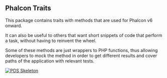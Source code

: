 ## Phalcon Traits

This package contains traits with methods that are used for Phalcon v6 onward.

It can also be useful to others that want short snippets of code that perform
a task, without having to reinvent the wheel.

Some of these methods are just wrappers to PHP functions, thus allowing developers 
to mock the method in order to get different results and cover paths of the 
application with relevant tests.

[![PDS Skeleton](https://img.shields.io/badge/pds-skeleton-blue.svg?style=flat-square)](https://github.com/php-pds/skeleton)

